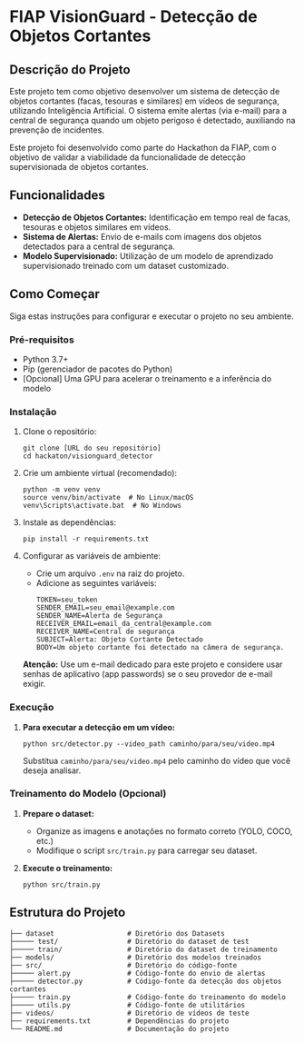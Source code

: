 # FIAP VisionGuard - Detecção de Objetos Cortantes

## Descrição do Projeto

Este projeto tem como objetivo desenvolver um sistema de detecção de objetos cortantes (facas, tesouras e similares) em vídeos de segurança, utilizando Inteligência Artificial. O sistema emite alertas (via e-mail) para a central de segurança quando um objeto perigoso é detectado, auxiliando na prevenção de incidentes.

Este projeto foi desenvolvido como parte do Hackathon da FIAP, com o objetivo de validar a viabilidade da funcionalidade de detecção supervisionada de objetos cortantes.

## Funcionalidades

*   **Detecção de Objetos Cortantes:** Identificação em tempo real de facas, tesouras e objetos similares em vídeos.
*   **Sistema de Alertas:** Envio de e-mails com imagens dos objetos detectados para a central de segurança.
*   **Modelo Supervisionado:** Utilização de um modelo de aprendizado supervisionado treinado com um dataset customizado.

## Como Começar

Siga estas instruções para configurar e executar o projeto no seu ambiente.

### Pré-requisitos

*   Python 3.7+
*   Pip (gerenciador de pacotes do Python)
*   [Opcional] Uma GPU para acelerar o treinamento e a inferência do modelo

### Instalação

1.  Clone o repositório:

    ```
    git clone [URL do seu repositório]
    cd hackaton/visionguard_detector
    ```

2.  Crie um ambiente virtual (recomendado):

    ```
    python -m venv venv
    source venv/bin/activate  # No Linux/macOS
    venv\Scripts\activate.bat  # No Windows
    ```

3.  Instale as dependências:

    ```
    pip install -r requirements.txt
    ```

4.  Configurar as variáveis de ambiente:
    * Crie um arquivo `.env` na raiz do projeto.
    * Adicione as seguintes variáveis:
        ```
        TOKEN=seu_token
        SENDER_EMAIL=seu_email@example.com
        SENDER_NAME=Alerta de Segurança
        RECEIVER_EMAIL=email_da_central@example.com
        RECEIVER_NAME=Central de segurança
        SUBJECT=Alerta: Objeto Cortante Detectado
        BODY=Um objeto cortante foi detectado na câmera de segurança.
        ```
    **Atenção:** Use um e-mail dedicado para este projeto e considere usar senhas de aplicativo (app passwords) se o seu provedor de e-mail exigir.

### Execução

1.  **Para executar a detecção em um vídeo:**

    ```
    python src/detector.py --video_path caminho/para/seu/video.mp4
    ```

    Substitua `caminho/para/seu/video.mp4` pelo caminho do vídeo que você deseja analisar.

### Treinamento do Modelo (Opcional)

1.  **Prepare o dataset:**
    *   Organize as imagens e anotações no formato correto (YOLO, COCO, etc.)
    *   Modifique o script `src/train.py` para carregar seu dataset.

2.  **Execute o treinamento:**

    ```
    python src/train.py
    ```

## Estrutura do Projeto
```
├── dataset                  # Diretório dos Datasets
├───── test/                 # Diretório do dataset de test
├───── train/                # Diretório do dataset de treinamento
├── models/                  # Diretório dos modelos treinados
├── src/                     # Diretório do código-fonte
├───── alert.py              # Código-fonte do envio de alertas
├───── detector.py           # Código-fonte da detecção dos objetos cortantes
├───── train.py              # Código-fonte do treinamento do modelo 
├───── utils.py              # Código-fonte de utilitários
├── videos/                  # Diretório de vídeos de teste
├── requirements.txt         # Dependências do projeto
└── README.md                # Documentação do projeto
```